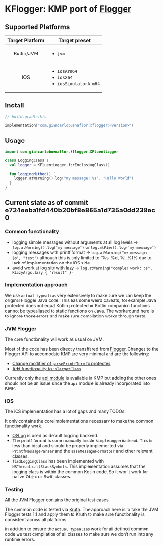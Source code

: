 # KFlogger: KMP port of [Flogger](https://github.com/google/flogger)

## Supported Platforms

| Target Platform | Target preset                                                                                                |
|:---------------:|--------------------------------------------------------------------------------------------------------------|
|   Kotlin/JVM    | <ul><li>`jvm`</li></ul>                                                                                      
|       iOS       | <ul><li>`iosArm64`</li><li>`iosX64`</li><li>`iosSimulatorArm64`</li></ul>                                    |

## Install

```kotlin
// build.gradle.kts

implementation("com.giancarlobuenaflor:kflogger:<version>")
```

## Usage

```kotlin
import com.giancarlobuenaflor.kflogger.KFluentLogger

class LoggingClass {
  val logger = KFluentLogger.forEnclosingClass()

  fun loggingMethod() {
    logger.atWarning().log("my message: %s", "Hello World")
  }
}
```


## Current state as of commit e724eeba1fd440b20bf8e865a1d735a0dd238ec0

### Common functionality

- logging simple messages without arguments at all log levels -> `log.atWarning().log("my message")` or `log.atFine().log("my message")`
- logging messages with printf format -> `log.atWarning("my message: $s", "test")` although this is only limited to `%s, %d, %i, %f% due to lack of implementation on the iOS side.
- avoid work at log site with lazy -> `log.atWarning("complex work: $s", KLazyArgs.lazy { "result" })`

### Implementation approach

We use `actual typealias` very extensively to make sure we can keep the original Flogger Java code.
This has some weird caveats, for example Java protected does not equal Kotlin protected or Kotlin companion functions cannot be typealiased to static functions on Java.
The workaround here is to ignore those errors and make sure compilation works through tests.

### JVM Flogger

The core functionality will work as usual on JVM.

Most of the code has been directly transffered from [Flogger](https://github.com/google/flogger/). Changes to the Flogger API to accomodate KMP are very minimal and are the following:
 - [Change modifier of `parsePrintfTerm` to protected](https://github.com/buenaflor/KFlogger/pull/13#discussion_r1283879010)
 - [Add functionality to `isTargetClass`](https://github.com/buenaflor/KFlogger/pull/12#discussion_r1283877056)

Currently only the [api module](https://github.com/google/flogger/tree/master/api) is available in KMP but adding the other ones should not be an issue since the `api` module is already incorporated into KMP.

### iOS

The iOS implementation has a lot of gaps and many TODOs.

It only contains the core implementations necessary to make the common functionality work. 

- [OSLog](https://developer.apple.com/documentation/oslog) is used as default logging backend.
- The printf format is done manually inside `SimpleLoggerBackend`. This is less than ideal and should be properly implemented via `PrintfMessageParser` and the `BaseMessageFormatter` and other relevant classes.
- `findLoggingClass` has been implemented with `NSThread.callStackSymbols`. This implementation assumes that the logging class is within the common Kotlin code. So it won't work for native Obj-c or Swift classes.

### Testing

All the JVM Flogger contains the original test cases.

The common code is tested via [Kruth](https://github.com/androidx/androidx/tree/androidx-main/kruth/kruth).
The approach here is to take the JVM Flogger tests 1:1 and apply them to Kruth to make sure functionality is consistent across all platforms.

In addition to ensure the `actual typealias` work for all defined common code we test compilation of all classes to make sure we don't run into any runtime errors.
